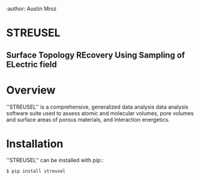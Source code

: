 :author: Austin Mroz

# STREUSEL
## Surface Topology REcovery Using Sampling of ELectric field

Overview
========
''STREUSEL'' is a comprehensive, generalized data analysis data analysis software suite used to assess atomic and molecular volumes, pore volumes and surface areas of porous materials, and interaction energetics.

Installation
============

''STREUSEL'' can be installed with pip::

    $ pip install streusel





